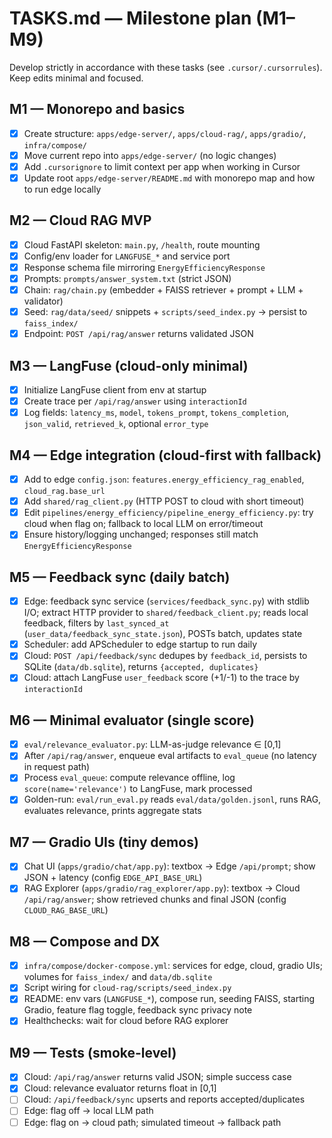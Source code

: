 # TASKS.md — Milestone plan (M1–M9)

Develop strictly in accordance with these tasks (see `.cursor/.cursorrules`). Keep edits minimal and focused.

## M1 — Monorepo and basics
- [X] Create structure: `apps/edge-server/`, `apps/cloud-rag/`, `apps/gradio/`, `infra/compose/`
- [X] Move current repo into `apps/edge-server/` (no logic changes)
- [X] Add `.cursorignore` to limit context per app when working in Cursor
- [X] Update root `apps/edge-server/README.md` with monorepo map and how to run edge locally

## M2 — Cloud RAG MVP
- [X] Cloud FastAPI skeleton: `main.py`, `/health`, route mounting
- [X] Config/env loader for `LANGFUSE_*` and service port
- [X] Response schema file mirroring `EnergyEfficiencyResponse`
- [X] Prompts: `prompts/answer_system.txt` (strict JSON)
- [X] Chain: `rag/chain.py` (embedder + FAISS retriever + prompt + LLM + validator)
- [X] Seed: `rag/data/seed/` snippets + `scripts/seed_index.py` → persist to `faiss_index/`
- [X] Endpoint: `POST /api/rag/answer` returns validated JSON

## M3 — LangFuse (cloud-only minimal)
- [X] Initialize LangFuse client from env at startup
- [X] Create trace per `/api/rag/answer` using `interactionId`
- [X] Log fields: `latency_ms`, `model`, `tokens_prompt`, `tokens_completion`, `json_valid`, `retrieved_k`, optional `error_type`

## M4 — Edge integration (cloud-first with fallback)
- [X] Add to edge `config.json`: `features.energy_efficiency_rag_enabled`, `cloud_rag.base_url`
- [X] Add `shared/rag_client.py` (HTTP POST to cloud with short timeout)
- [X] Edit `pipelines/energy_efficiency/pipeline_energy_efficiency.py`: try cloud when flag on; fallback to local LLM on error/timeout
- [X] Ensure history/logging unchanged; responses still match `EnergyEfficiencyResponse`

## M5 — Feedback sync (daily batch)
- [X] Edge: feedback sync service (`services/feedback_sync.py`) with stdlib I/O; extract HTTP provider to `shared/feedback_client.py`; reads local feedback, filters by `last_synced_at` (`user_data/feedback_sync_state.json`), POSTs batch, updates state
- [X] Scheduler: add APScheduler to edge startup to run daily
- [X] Cloud: `POST /api/feedback/sync` dedupes by `feedback_id`, persists to SQLite (`data/db.sqlite`), returns `{accepted, duplicates}`
- [X] Cloud: attach LangFuse `user_feedback` score (+1/-1) to the trace by `interactionId`

## M6 — Minimal evaluator (single score)
- [X] `eval/relevance_evaluator.py`: LLM-as-judge relevance ∈ [0,1]
- [X] After `/api/rag/answer`, enqueue eval artifacts to `eval_queue` (no latency in request path)
- [X] Process `eval_queue`: compute relevance offline, log `score(name='relevance')` to LangFuse, mark processed
- [X] Golden-run: `eval/run_eval.py` reads `eval/data/golden.jsonl`, runs RAG, evaluates relevance, prints aggregate stats

## M7 — Gradio UIs (tiny demos)
- [X] Chat UI (`apps/gradio/chat/app.py`): textbox → Edge `/api/prompt`; show JSON + latency (config `EDGE_API_BASE_URL`)
- [X] RAG Explorer (`apps/gradio/rag_explorer/app.py`): textbox → Cloud `/api/rag/answer`; show retrieved chunks and final JSON (config `CLOUD_RAG_BASE_URL`)

## M8 — Compose and DX
- [X] `infra/compose/docker-compose.yml`: services for edge, cloud, gradio UIs; volumes for `faiss_index/` and `data/db.sqlite`
- [X] Script wiring for `cloud-rag/scripts/seed_index.py`
- [X] README: env vars (`LANGFUSE_*`), compose run, seeding FAISS, starting Gradio, feature flag toggle, feedback sync privacy note
- [X] Healthchecks: wait for cloud before RAG explorer

## M9 — Tests (smoke-level)
- [X] Cloud: `/api/rag/answer` returns valid JSON; simple success case
- [X] Cloud: relevance evaluator returns float in [0,1]
- [ ] Cloud: `/api/feedback/sync` upserts and reports accepted/duplicates
- [ ] Edge: flag off → local LLM path
- [ ] Edge: flag on → cloud path; simulated timeout → fallback path
